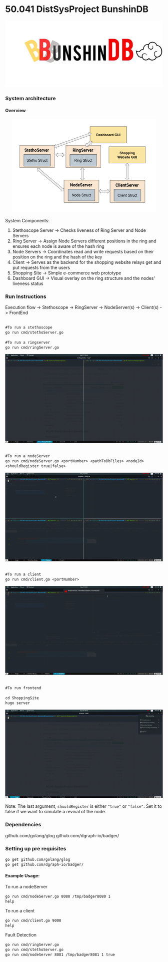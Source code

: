 # 50.041 DistSysProject BunshinDB
![](pics_gifs/logo.jpg)
### System architecture
#### Overview

<p align="center">
  <img width="460" height="300" src="pics_gifs/Overview_Architecture.png">
</p>

System Components:
1. Stethoscope Server -> Checks liveness of Ring Server and Node Servers
2. Ring Server -> Assign Node Servers different positions in the ring and ensures each node is aware of the hash ring
3. Node Servers -> Coordinates read and write requests based on their position on the ring and the hash of the key
4. Client -> Serves as the backend for the shopping website relays get and put requests from the users
5. Shopping Site -> Simple e-commerce web prototype
6. Dashboard GUI -> Visual overlay on the ring structure and the nodes' liveness status

### Run Instructions 

Execution flow -> Stethoscope -> RingServer -> NodeServer(s) -> Client(s) -> FrontEnd

```cassandraql

#To run a stethoscope
go run cmd/stethoServer.go 

#To run a ringserver
go run cmd/ringServer.go 

```
![](pics_gifs/stethoring.gif)

```cassandraql

#To run a nodeServer
go run cmd/nodeServer.go <portNumber> <pathToDbFiles> <nodeId> <shouldRegister true|false> 

```
![](pics_gifs/nodes.gif)

```cassandraql

#To run a client 
go run cmd/client.go <portNumber> 

```

![](pics_gifs/client.gif)

```cassandraql

#To run frontend

cd ShoppingSite
hugo server

```
![](pics_gifs/hugo.gif)

Note: The last argument, `shouldRegister` is either `"true"` or `"false"`. 
Set it to false if we want to simulate a revival of the node.  

### Dependencies 
github.com/golang/glog
github.com/dgraph-io/badger/

### Setting up pre requisites
```cassandraql
go get github.com/golang/glog
go get github.com/dgraph-io/badger/
```

#### Example Usage: 
To run a nodeServer
```cassandraq#
go run cmd/nodeServer.go 8080 /tmp/badger8080 1
help 
```
To run a client 
```cassandraql
go run cmd/client.go 9000
help 
```

Fault Detection 
```cassandraql
go run cmd/ringServer.go
go run cmd/stethoServer.go
go run cmd/nodeServer 8081 /tmp/badger8081 1 true 

```
